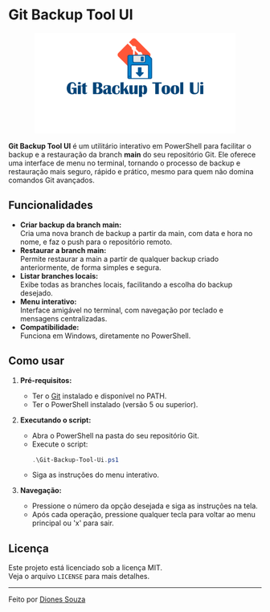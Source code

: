 # Git Backup Tool UI

<p align="center">
  <img src="images/cover.png" alt="Capa do Git Backup Tool UI" style="max-width: 100%; height: 200px;">
</p>

**Git Backup Tool UI** é um utilitário interativo em PowerShell para facilitar o backup e a restauração da branch **main** do seu repositório Git. Ele oferece uma interface de menu no terminal, tornando o processo de backup e restauração mais seguro, rápido e prático, mesmo para quem não domina comandos Git avançados.

## Funcionalidades

- **Criar backup da branch main:**  
  Cria uma nova branch de backup a partir da main, com data e hora no nome, e faz o push para o repositório remoto.
- **Restaurar a branch main:**  
  Permite restaurar a main a partir de qualquer backup criado anteriormente, de forma simples e segura.
- **Listar branches locais:**  
  Exibe todas as branches locais, facilitando a escolha do backup desejado.
- **Menu interativo:**  
  Interface amigável no terminal, com navegação por teclado e mensagens centralizadas.
- **Compatibilidade:**  
  Funciona em Windows, diretamente no PowerShell.

## Como usar

1. **Pré-requisitos:**  
   - Ter o [Git](https://git-scm.com/) instalado e disponível no PATH.
   - Ter o PowerShell instalado (versão 5 ou superior).

2. **Executando o script:**  
   - Abra o PowerShell na pasta do seu repositório Git.
   - Execute o script:
     ```powershell
     .\Git-Backup-Tool-Ui.ps1
     ```
   - Siga as instruções do menu interativo.

3. **Navegação:**  
   - Pressione o número da opção desejada e siga as instruções na tela.
   - Após cada operação, pressione qualquer tecla para voltar ao menu principal ou 'x' para sair.

## Licença

Este projeto está licenciado sob a licença MIT.  
Veja o arquivo `LICENSE` para mais detalhes.

---

Feito por [Diones Souza](https://github.com/dionesrosa)